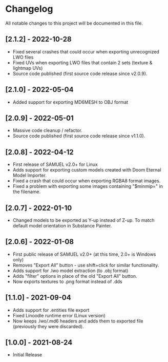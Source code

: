 # Changelog
All notable changes to this project will be documented in this file.

## [2.1.2] - 2022-10-28
- Fixed several crashes that could occur when exporting unrecognized LWO files
- Fixed UVs when exporting LWO files that contain 2 sets (texture & lightmap UVs)
- Source code published (first source code release since v2.0.9).

## [2.1.0] - 2022-05-04
- Added support for exporting MD6MESH to OBJ format

## [2.0.9] - 2022-05-01

- Massive code cleanup / refactor.
- Source code published (first source code release since v1.1.0).

## [2.0.8] - 2022-04-12

- First release of SAMUEL v2.0+ for Linux
- Adds support for exporting custom models created with Doom Eternal Model Importer.
- Fixed a crash that could occur when exporting RGBA8 format images.
- Fixed a problem with exporting some images containing "$minmip=" in the filename.

## [2.0.7] - 2022-01-10

- Changed models to be exported as Y-up instead of Z-up. To match default model orientation in Substance Painter.

## [2.0.6] - 2022-01-08

- First public release of SAMUEL v2.0+ (at this time, 2.0+ is Windows only)
- Removes "Export All" button - use shift+click for similar functionality.
- Adds support for .lwo model extraction (to .obj format)
- Adds "filter" options in place of the old "Export All" button.
- Now exports textures to .png format instead of .dds

## [1.1.0] - 2021-09-04

- Adds support for .entities file export
- Fixed Linoodle runtime error (Linux version)
- Now keeps .lwo/.md6 headers and adds them to exported file (previously they were discarded).

## [1.0.0] - 2021-08-24

- Initial Release

